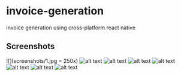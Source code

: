# invoice-generation
invoice generation using cross-platform react native 
## Screenshots
![](screenshots/1.jpg  = 250x) ![alt text](screenshots/6.jpg)
![alt text](screenshots/2.jpg) ![alt text](screenshots/7.jpg)
![alt text](screenshots/3.jpg) ![alt text](screenshots/8.jpg)
![alt text](screenshots/4.jpg) ![alt text](screenshots/5.jpg) 
